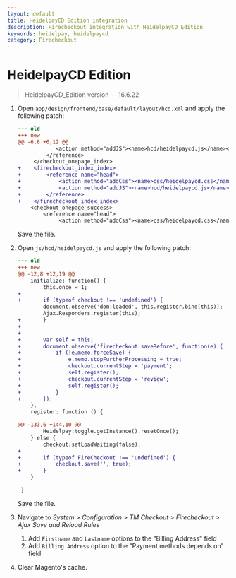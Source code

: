 ```yaml
---
layout: default
title: HeidelpayCD Edition integration
description: Firecheckout integration with HeidelpayCD Edition
keywords: heidelpay, heidelpaycd
category: Firecheckout
---
```


# HeidelpayCD Edition

> HeidelpayCD_Edition version — 16.6.22

 1. Open `app/design/frontend/base/default/layout/hcd.xml` and apply the
    following patch:

    ```diff
    --- old
    +++ new
    @@ -6,6 +6,12 @@
                <action method="addJS"><name>hcd/heidelpaycd.js</name></action>
             </reference>
         </checkout_onepage_index>
    +    <firecheckout_index_index>
    +        <reference name="head">
    +            <action method="addCss"><name>css/heidelpaycd.css</name></action>
    +            <action method="addJS"><name>hcd/heidelpaycd.js</name></action>
    +        </reference>
    +    </firecheckout_index_index>
        <checkout_onepage_success>
            <reference name="head">
                 <action method="addCss"><name>css/heidelpaycd.css</name></action>

    ```

    Save the file.

 2. Open `js/hcd/heidelpaycd.js` and apply the following patch:

    ```diff
    --- old
    +++ new
    @@ -12,8 +12,19 @@
        initialize: function() {
            this.once = 1;
    +
    +       if (typeof checkout !== 'undefined') {
            document.observe('dom:loaded', this.register.bind(this));
            Ajax.Responders.register(this);
    +       }
    +
    +
    +       var self = this;
    +       document.observe('firecheckout:saveBefore', function(e) {
    +           if (!e.memo.forceSave) {
    +               e.memo.stopFurtherProcessing = true;
    +               checkout.currentStep = 'payment';
    +               self.register();
    +               checkout.currentStep = 'review';
    +               self.register();
    +           }
    +       });
        },
        register: function () {

    @@ -133,6 +144,10 @@
            Heidelpay.toggle.getInstance().resetOnce();
        } else {
            checkout.setLoadWaiting(false);
    +
    +       if (typeof FireCheckout !== 'undefined') {
    +           checkout.save('', true);
    +       }
        }

     }

    ```

    Save the file.

 3. Navigate to _System > Configuration > TM Checkout > Firecheckout > Ajax Save and Reload Rules_
    1. Add `Firstname` and `Lastname` options to the "Billing Address" field
    2. Add `Billing Address` option to the "Payment methods depends on" field

 4. Clear Magento's cache.
